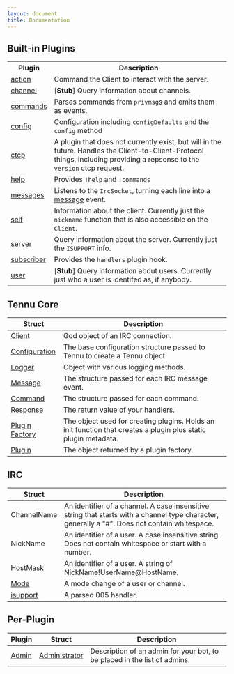 ```yaml
---
layout: document
title: Documentation
---
```


## Built-in Plugins

<!-- This table is also in /plugins/index and any updates here should be updated there too. -->
<table>
  <tr>
    <th>Plugin</th>
    <th>Description</th>
  </tr>
  <tr>
    <td><a href="action">action</a></td>
    <td>Command the Client to interact with the server.</td>
  </tr>
  <tr>
    <td><a href="channel">channel</a></td>
    <td>[<b>Stub</b>] Query information about channels.</td>
  </tr>
  <tr>
    <td><a href="commands">commands</a></td>
    <td>Parses commands from <code>privmsg</code>s and emits them as events.</td>
  </tr>
  <tr>
    <td><a href="config">config</a></td>
    <td>Configuration including <code>configDefaults</code> and the <code>config</code> method</td>
  </tr>
  <tr>
    <td><a href="ctcp">ctcp</a></td>
    <td>A plugin that does not currently exist, but will in the future. Handles the Client-to-Client-Protocol things, including providing a repsonse to the <code>version</code> ctcp request.</td>
  </tr>
  <tr>
    <td><a href="help">help</a></td>
    <td>Provides <code>!help</code> and <code>!commands</code></td>
  </tr>
  <tr>
    <td><a href="messages">messages</a></td>
    <td>Listens to the <code>IrcSocket</code>, turning each line into a <a href="/documentation/api/message-properties">message</a> event.</td>
  </tr>
  <tr>
    <td><a href="self">self</a></td>
    <td>Information about the client. Currently just the <code>nickname</code> function that is also accessible on the <code>Client</code>.</td>
  </tr>
  <tr>
    <td><a href="server">server</a></td>
    <td>Query information about the server. Currently just the <code>ISUPPORT</code> info.</td>
  </tr>
  <tr>
    <td><a href="subscriber">subscriber</a></td>
    <td>Provides the <code>handlers</code> plugin hook.</td>
  </tr>
  <tr>
    <td><a href="user">user</a></td>
    <td>[<b>Stub</b>] Query information about users. Currently just who a user is identifed as, if anybody.</td>
  </tr>
</table>

## Tennu Core

| Struct | Description |
| ------ | ----------- |
| [Client](client) | God object of an IRC connection. |
| [Configuration](configuration) | The base configuration structure passed to Tennu to create a Tennu object |
| [Logger](logger) | Object with various logging methods. |
| [Message](message-properties) | The structure passed for each IRC message event. |
| [Command](command-properties) | The structure passed for each command. |
| [Response](response) | The return value of your handlers. |
| [Plugin Factory](plugin-factory) | The object used for creating plugins. Holds an init function that creates a plugin plus static plugin metadata. |
| [Plugin](plugin) | The object returned by a plugin factory. |

## IRC

| Struct | Description |
| ------ | ----------- |
| ChannelName | An identifier of a channel. A case insensitive string that starts with a channel type character, generally a "#". Does not contain whitespace. |
| NickName | An identifier of a user. A case insensitive string. Does not contain whitespace or start with a number. |
| HostMask | An identifier of a user. A string of NickName!UserName@HostName.
| [Mode](mode) | A mode change of a user or channel. |
| [isupport](isupport) | A parsed 005 handler. |


## Per-Plugin

| Plugin | Struct | Description |
| ------ | ------ | ----------- |
| [Admin](./plugins/admin) | [Administrator](administrator) | Description of an admin for your bot, to be placed in the list of admins. |